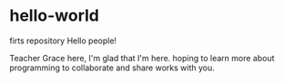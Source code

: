 # hello-world
firts repository
Hello people!

Teacher Grace here, I'm glad that I'm here.
hoping to learn more about programming
to collaborate and share works with you.

